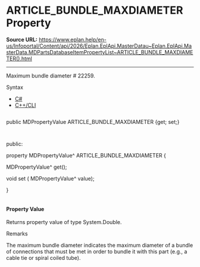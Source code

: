 # ARTICLE_BUNDLE_MAXDIAMETER Property

**Source URL:** https://www.eplan.help/en-us/Infoportal/Content/api/2026/Eplan.EplApi.MasterDatau~Eplan.EplApi.MasterData.MDPartsDatabaseItemPropertyList~ARTICLE_BUNDLE_MAXDIAMETER().html

---

Maximum bundle diameter # 22259.

Syntax

- [C#](#i-syntax-CS)
- [C++/CLI](#i-syntax-CPP2005)

```
```
public MDPropertyValue ARTICLE_BUNDLE_MAXDIAMETER {get; set;}
```
```

```
```
public:

property MDPropertyValue^ ARTICLE_BUNDLE_MAXDIAMETER {

   MDPropertyValue^ get();

   void set (    MDPropertyValue^ value);

}
```
```

#### Property Value

Returns property value of type System.Double.

Remarks

The maximum bundle diameter indicates the maximum diameter of a bundle of connections that must be met in order to bundle it with this part (e.g., a cable tie or spiral coiled tube).
